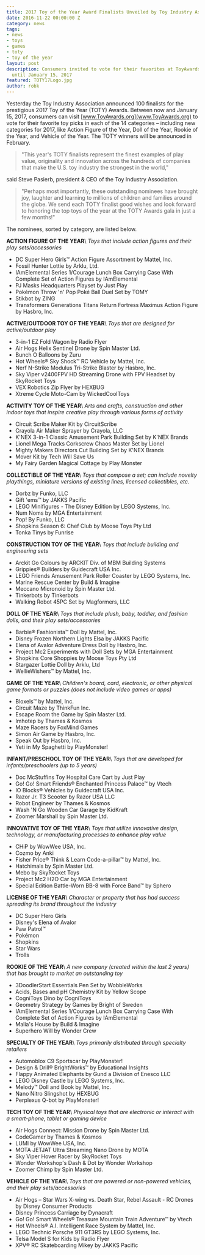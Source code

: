 ```yaml
---
title: 2017 Toy of the Year Award Finalists Unveiled by Toy Industry Association
date: 2016-11-22 00:00:00 Z
category: news
tags:
- news
- toys
- games
- toty
- toy of the year
layout: post
description: Consumers invited to vote for their favorites at ToyAwards.org - now
  until January 15, 2017
featured: TOTY17Logo.jpg
author: robk
---
```


Yesterday the Toy Industry Association announced 100 finalists for the prestigious 2017 Toy of the Year (TOTY) Awards. Between now and January 15, 2017, consumers can visit [www.ToyAwards.org](www.ToyAwards.org) to vote for their favorite toy picks in each of the 14 categories – including new categories for 2017, like Action Figure of the Year, Doll of the Year, Rookie of the Year, and Vehicle of the Year. The TOTY winners will be announced in February.

> "This year's TOTY finalists represent the finest examples of play value, originality and innovation across the hundreds of companies that make the U.S. toy industry the strongest in the world,"

said Steve Pasierb, president & CEO of the Toy Industry Association.

> "Perhaps most importantly, these outstanding nominees have brought joy, laughter and learning to millions of children and families around the globe. We send each TOTY finalist good wishes and look forward to honoring the top toys of the year at the TOTY Awards gala in just a few months!"

The nominees, sorted by category, are listed below.

**ACTION FIGURE OF THE YEAR**\\
*Toys that include action figures and their play sets/accessories*

* DC Super Hero Girls™ Action Figure Assortment by Mattel, Inc.
* Fossil Hunter Lottie by Arklu, Ltd.
* IAmElemental Series 1/Courage Lunch Box Carrying Case With Complete Set of Action Figures by IAmElemental
* PJ Masks Headquarters Playset by Just Play
* Pokémon Throw 'n' Pop Poké Ball Duel Set by TOMY
* Stikbot by ZING
* Transformers Generations Titans Return Fortress Maximus Action Figure by Hasbro, Inc.

**ACTIVE/OUTDOOR TOY OF THE YEAR**\\
*Toys that are designed for active/outdoor play*

* 3-in-1 EZ Fold Wagon by Radio Flyer
* Air Hogs Helix Sentinel Drone by Spin Master Ltd.
* Bunch O Balloons by Zuru
* Hot Wheels® Sky Shock™ RC Vehicle by Mattel, Inc.
* Nerf N-Strike Modulus Tri-Strike Blaster by Hasbro, Inc.
* Sky Viper v2400FPV HD Streaming Drone with FPV Headset by SkyRocket Toys
* VEX Robotics Zip Flyer by HEXBUG
* Xtreme Cycle Moto-Cam by WickedCoolToys

**ACTIVITY TOY OF THE YEAR**\\
*Arts and crafts, construction and other indoor toys that inspire creative play through various forms of activity*

* Circuit Scribe Maker Kit by CircuitScribe
* Crayola Air Maker Sprayer by Crayola, LLC
* K'NEX 3-in-1 Classic Amusement Park Building Set by K'NEX Brands
* Lionel Mega Tracks Corkscrew Chaos Master Set by Lionel
* Mighty Makers Directors Cut Building Set by K'NEX Brands
* Mover Kit by Tech Will Save Us
* My Fairy Garden Magical Cottage by Play Monster

**COLLECTIBLE OF THE YEAR**\\
*Toys that compose a set; can include novelty playthings, miniature versions of existing lines, licensed collectibles, etc.*

* Dorbz by Funko, LLC
* Gift 'ems™ by JAKKS Pacific
* LEGO Minifigures - The Disney Edition by LEGO Systems, Inc.
* Num Noms by MGA Entertainment
* Pop! By Funko, LLC
* Shopkins Season 6: Chef Club by Moose Toys Pty Ltd
* Tonka Tinys by Funrise

**CONSTRUCTION TOY OF THE YEAR**\\
*Toys that include building and engineering sets*

* Arckit Go Colours by ARCKIT Div. of MBM Building Systems
* Grippies® Builders by Guidecraft USA Inc.
* LEGO Friends Amusement Park Roller Coaster by LEGO Systems, Inc.
* Marine Rescue Center by Build & Imagine
* Meccano Micronoid by Spin Master Ltd.
* Tinkerbots by Tinkerbots
* Walking Robot 45PC Set by Magformers, LLC

**DOLL OF THE YEAR**\\
*Toys that include plush, baby, toddler, and fashion dolls, and their play sets/accessories*

* Barbie® Fashionista™ Doll by Mattel, Inc.
* Disney Frozen Northern Lights Elsa by JAKKS Pacific
* Elena of Avalor Adventure Dress Doll by Hasbro, Inc.
* Project Mc2 Experiments with Doll Sets by MGA Entertainment
* Shopkins Core Shoppies by Moose Toys Pty Ltd
* Stargazer Lottie Doll by Arklu, Ltd
* WellieWishers™ by Mattel, Inc.

**GAME OF THE YEAR**\\
*Children's board, card, electronic, or other physical game formats or puzzles (does not include video games or apps)*

* Bloxels™ by Mattel, Inc.
* Circuit Maze by ThinkFun Inc.
* Escape Room the Game by Spin Master Ltd.
* Imhotep by Thames & Kosmos
* Maze Racers by FoxMind Games
* Simon Air Game by Hasbro, Inc.
* Speak Out by Hasbro, Inc.
* Yeti in My Spaghetti by PlayMonster!

**INFANT/PRESCHOOL TOY OF THE YEAR**\\
*Toys that are developed for infants/preschoolers (up to 5 years)*

* Doc McStuffins Toy Hospital Care Cart by Just Play
* Go! Go! Smart Friends® Enchanted Princess Palace™ by Vtech
* IO Blocks® Vehicles by Guidecraft USA Inc.
* Razor Jr. T3 Scooter by Razor USA LLC
* Robot Engineer by Thames & Kosmos
* Wash 'N Go Wooden Car Garage by KidKraft
* Zoomer Marshall by Spin Master Ltd.

**INNOVATIVE TOY OF THE YEAR**\\
*Toys that utilize innovative design, technology, or manufacturing processes to enhance play value*

* CHiP by WowWee USA, Inc.
* Cozmo by Anki
* Fisher Price® Think & Learn Code-a-pillar™ by Mattel, Inc.
* Hatchimals by Spin Master Ltd.
* Mebo by SkyRocket Toys
* Project Mc2 H2O Car by MGA Entertainment
* Special Edition Battle-Worn BB-8 with Force Band™ by Sphero

**LICENSE OF THE YEAR**\\
*Character or property that has had success spreading its brand throughout the industry*

* DC Super Hero Girls
* Disney's Elena of Avalor
* Paw Patrol™
* Pokémon
* Shopkins
* Star Wars
* Trolls

**ROOKIE OF THE YEAR**\\
*A new company (created within the last 2 years) that has brought to market an outstanding toy*

* 3DoodlerStart Essentials Pen Set by WobbleWorks
* Acids, Bases and pH Chemistry Kit by Yellow Scope
* CogniToys Dino by CogniToys
* Geometry Strategy by Games by Bright of Sweden
* IAmElemental Series 1/Courage Lunch Box Carrying Case With Complete Set of Action Figures by IAmElemental
* Malia's House by Build & Imagine
* Superhero Will by Wonder Crew

**SPECIALTY OF THE YEAR**\\
*Toys primarily distributed through specialty retailers*

* Automoblox C9 Sportscar by PlayMonster!
* Design & Drill® BrightWorks™ by Educational Insights
* Flappy Animated Elephants by Gund a Division of Enesco LLC
* LEGO Disney Castle by LEGO Systems, Inc.
* Melody™ Doll and Book by Mattel, Inc.
* Nano Nitro Slingshot by HEXBUG
* Perplexus Q-bot by PlayMonster!

**TECH TOY OF THE YEAR**\\
*Physical toys that are electronic or interact with a smart-phone, tablet or gaming device*

* Air Hogs Connect: Mission Drone by Spin Master Ltd.
* CodeGamer by Thames & Kosmos
* LUMI by WowWee USA, Inc.
* MOTA JETJAT Ultra Streaming Nano Drone by MOTA
* Sky Viper Hover Racer by SkyRocket Toys
* Wonder Workshop's Dash & Dot by Wonder Workshop
* Zoomer Chimp by Spin Master Ltd.

**VEHICLE OF THE YEAR**\\
*Toys that are powered or non-powered vehicles, and their play sets/accessories*

* Air Hogs – Star Wars X-wing vs. Death Star, Rebel Assault - RC Drones by Disney Consumer Products
* Disney Princess Carriage by Dynacraft
* Go! Go! Smart Wheels® Treasure Mountain Train Adventure™ by Vtech
* Hot Wheels® A.I. Intelligent Race System by Mattel, Inc.
* LEGO Technic Porsche 911 GT3RS by LEGO Systems, Inc.
* Telsa Model S for Kids by Radio Flyer
* XPV® RC Skateboarding Mikey by JAKKS Pacific
